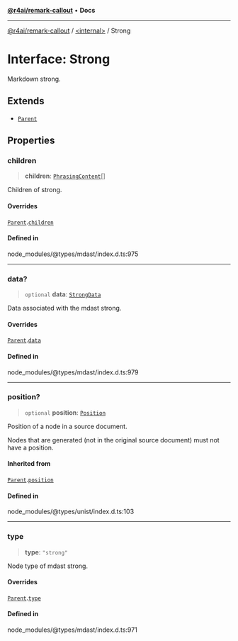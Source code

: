 [**@r4ai/remark-callout**](../../README.md) • **Docs**

***

[@r4ai/remark-callout](../../globals.md) / [\<internal\>](../README.md) / Strong

# Interface: Strong

Markdown strong.

## Extends

- [`Parent`](Parent.md)

## Properties

### children

> **children**: [`PhrasingContent`](../type-aliases/PhrasingContent.md)[]

Children of strong.

#### Overrides

[`Parent`](Parent.md).[`children`](Parent.md#children)

#### Defined in

node\_modules/@types/mdast/index.d.ts:975

***

### data?

> `optional` **data**: [`StrongData`](StrongData.md)

Data associated with the mdast strong.

#### Overrides

[`Parent`](Parent.md).[`data`](Parent.md#data)

#### Defined in

node\_modules/@types/mdast/index.d.ts:979

***

### position?

> `optional` **position**: [`Position`](Position.md)

Position of a node in a source document.

Nodes that are generated (not in the original source document) must not
have a position.

#### Inherited from

[`Parent`](Parent.md).[`position`](Parent.md#position)

#### Defined in

node\_modules/@types/unist/index.d.ts:103

***

### type

> **type**: `"strong"`

Node type of mdast strong.

#### Overrides

[`Parent`](Parent.md).[`type`](Parent.md#type)

#### Defined in

node\_modules/@types/mdast/index.d.ts:971
